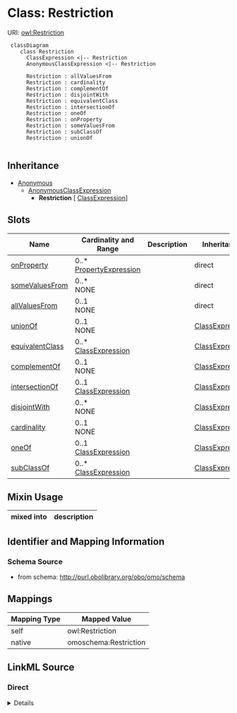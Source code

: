 # Class: Restriction



URI: [owl:Restriction](http://www.w3.org/2002/07/owl#Restriction)


```{mermaid}
 classDiagram
    class Restriction
      ClassExpression <|-- Restriction
      AnonymousClassExpression <|-- Restriction
      
      Restriction : allValuesFrom
      Restriction : cardinality
      Restriction : complementOf
      Restriction : disjointWith
      Restriction : equivalentClass
      Restriction : intersectionOf
      Restriction : oneOf
      Restriction : onProperty
      Restriction : someValuesFrom
      Restriction : subClassOf
      Restriction : unionOf
      
```




## Inheritance
* [Anonymous](Anonymous.md)
    * [AnonymousClassExpression](AnonymousClassExpression.md)
        * **Restriction** [ [ClassExpression](ClassExpression.md)]



## Slots

| Name | Cardinality and Range | Description | Inheritance |
| ---  | --- | --- | --- |
| [onProperty](onProperty.md) | 0..* <br/> [PropertyExpression](PropertyExpression.md) |  | direct |
| [someValuesFrom](someValuesFrom.md) | 0..* <br/> NONE |  | direct |
| [allValuesFrom](allValuesFrom.md) | 0..1 <br/> NONE |  | direct |
| [unionOf](unionOf.md) | 0..1 <br/> NONE |  | [ClassExpression](ClassExpression.md) |
| [equivalentClass](equivalentClass.md) | 0..* <br/> [ClassExpression](ClassExpression.md) |  | [ClassExpression](ClassExpression.md) |
| [complementOf](complementOf.md) | 0..1 <br/> NONE |  | [ClassExpression](ClassExpression.md) |
| [intersectionOf](intersectionOf.md) | 0..1 <br/> [ClassExpression](ClassExpression.md) |  | [ClassExpression](ClassExpression.md) |
| [disjointWith](disjointWith.md) | 0..* <br/> NONE |  | [ClassExpression](ClassExpression.md) |
| [cardinality](cardinality.md) | 0..1 <br/> NONE |  | [ClassExpression](ClassExpression.md) |
| [oneOf](oneOf.md) | 0..1 <br/> [ClassExpression](ClassExpression.md) |  | [ClassExpression](ClassExpression.md) |
| [subClassOf](subClassOf.md) | 0..* <br/> [ClassExpression](ClassExpression.md) |  | [ClassExpression](ClassExpression.md) |

## Mixin Usage

| mixed into | description |
| --- | --- |








## Identifier and Mapping Information







### Schema Source


* from schema: http://purl.obolibrary.org/obo/omo/schema





## Mappings

| Mapping Type | Mapped Value |
| ---  | ---  |
| self | owl:Restriction |
| native | omoschema:Restriction |


## LinkML Source

<!-- TODO: investigate https://stackoverflow.com/questions/37606292/how-to-create-tabbed-code-blocks-in-mkdocs-or-sphinx -->

### Direct

<details>
```yaml
name: Restriction
from_schema: http://purl.obolibrary.org/obo/omo/schema
rank: 1000
is_a: AnonymousClassExpression
mixin: true
mixins:
- ClassExpression
slots:
- onProperty
- someValuesFrom
- allValuesFrom
class_uri: owl:Restriction

```
</details>

### Induced

<details>
```yaml
name: Restriction
from_schema: http://purl.obolibrary.org/obo/omo/schema
rank: 1000
is_a: AnonymousClassExpression
mixin: true
mixins:
- ClassExpression
attributes:
  onProperty:
    name: onProperty
    from_schema: http://purl.obolibrary.org/obo/omo/schema
    rank: 1000
    is_a: logical_predicate
    slot_uri: owl:onProperty
    multivalued: true
    alias: onProperty
    owner: Restriction
    domain_of:
    - Restriction
    range: PropertyExpression
  someValuesFrom:
    name: someValuesFrom
    todos:
    - restrict range
    from_schema: http://purl.obolibrary.org/obo/omo/schema
    rank: 1000
    is_a: logical_predicate
    slot_uri: owl:someValuesFrom
    multivalued: true
    alias: someValuesFrom
    owner: Restriction
    domain_of:
    - Restriction
    range: string
  allValuesFrom:
    name: allValuesFrom
    todos:
    - restrict range
    from_schema: http://purl.obolibrary.org/obo/omo/schema
    rank: 1000
    is_a: logical_predicate
    slot_uri: owl:allValuesFrom
    alias: allValuesFrom
    owner: Restriction
    domain_of:
    - Restriction
    range: string
  disjointWith:
    name: disjointWith
    todos:
    - restrict range
    from_schema: http://purl.obolibrary.org/obo/omo/schema
    rank: 1000
    is_a: logical_predicate
    slot_uri: owl:disjointWith
    multivalued: true
    alias: disjointWith
    owner: Restriction
    domain_of:
    - ClassExpression
    - PropertyExpression
    range: string
  equivalentClass:
    name: equivalentClass
    todos:
    - restrict range
    from_schema: http://purl.obolibrary.org/obo/omo/schema
    rank: 1000
    is_a: logical_predicate
    mixins:
    - match_aspect
    slot_uri: owl:equivalentClass
    multivalued: true
    alias: equivalentClass
    owner: Restriction
    domain_of:
    - ClassExpression
    range: ClassExpression
  intersectionOf:
    name: intersectionOf
    todos:
    - restrict range
    from_schema: http://purl.obolibrary.org/obo/omo/schema
    rank: 1000
    is_a: logical_predicate
    slot_uri: owl:intersectionOf
    alias: intersectionOf
    owner: Restriction
    domain_of:
    - ClassExpression
    range: ClassExpression
  subClassOf:
    name: subClassOf
    from_schema: http://purl.obolibrary.org/obo/omo/schema
    rank: 1000
    is_a: logical_predicate
    slot_uri: rdfs:subClassOf
    multivalued: true
    alias: subClassOf
    owner: Restriction
    domain_of:
    - ClassExpression
    range: ClassExpression
  cardinality:
    name: cardinality
    from_schema: http://purl.obolibrary.org/obo/omo/schema
    rank: 1000
    is_a: logical_predicate
    slot_uri: owl:cardinality
    alias: cardinality
    owner: Restriction
    domain_of:
    - ClassExpression
    range: string
  complementOf:
    name: complementOf
    todos:
    - restrict range
    from_schema: http://purl.obolibrary.org/obo/omo/schema
    rank: 1000
    is_a: logical_predicate
    slot_uri: owl:complementOf
    alias: complementOf
    owner: Restriction
    domain_of:
    - ClassExpression
    range: string
  oneOf:
    name: oneOf
    from_schema: http://purl.obolibrary.org/obo/omo/schema
    rank: 1000
    is_a: logical_predicate
    slot_uri: owl:oneOf
    alias: oneOf
    owner: Restriction
    domain_of:
    - ClassExpression
    range: ClassExpression
  unionOf:
    name: unionOf
    from_schema: http://purl.obolibrary.org/obo/omo/schema
    rank: 1000
    is_a: logical_predicate
    slot_uri: owl:unionOf
    alias: unionOf
    owner: Restriction
    domain_of:
    - ClassExpression
    range: string
class_uri: owl:Restriction

```
</details>